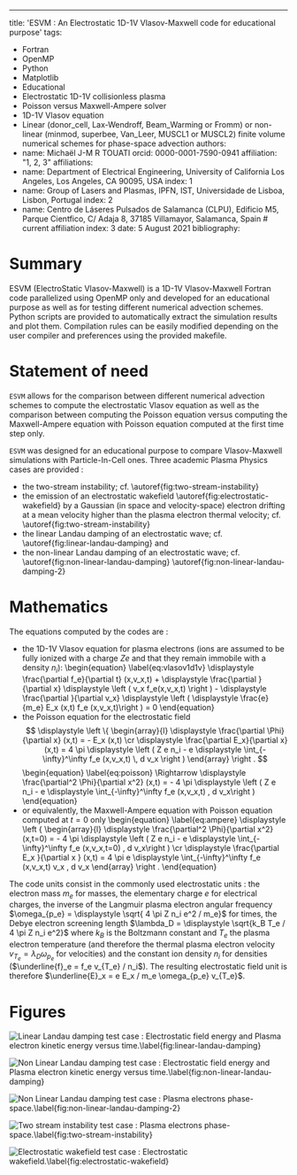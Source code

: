 ---
title: 'ESVM : An Electrostatic 1D-1V Vlasov-Maxwell code for educational purpose' 
tags:
  - Fortran
  - OpenMP
  - Python
  - Matplotlib
  - Educational
  - Electrostatic 1D-1V collisionless plasma
  - Poisson versus Maxwell-Ampere solver
  - 1D-1V Vlasov equation
  - Linear (donor_cell, Lax-Wendroff, Beam_Warming or Fromm) or 
    non-linear (minmod, superbee, Van_Leer, MUSCL1 or MUSCL2) finite volume numerical schemes 
    for phase-space advection
authors:
  - name: Michaël J-M R TOUATI
    orcid: 0000-0001-7590-0941
    affiliation: "1, 2, 3"
affiliations:
 - name: Department of Electrical Engineering, University of California Los Angeles, Los Angeles, CA 90095, USA
   index: 1
 - name: Group of Lasers and Plasmas, IPFN, IST, Universidade de Lisboa, Lisbon, Portugal
   index: 2
 - name: Centro de Láseres Pulsados de Salamanca (CLPU), Edificio M5, Parque Cientfico, C/ Adaja 8, 37185 Villamayor, Salamanca, Spain # current affiliation
   index: 3
date: 5 August 2021
bibliography: 

# Summary

ESVM (ElectroStatic Vlasov-Maxwell) is a 1D-1V Vlasov-Maxwell Fortran code parallelized using OpenMP only and developed 
for an educational purpose as well as for testing different numerical advection schemes. Python scripts are provided to automatically extract the simulation results and plot them. Compilation rules can be easily modified depending on the user compiler and preferences using the provided makefile.

# Statement of need

`ESVM` allows for the comparison between different numerical advection schemes to 
compute the electrostatic Vlasov equation as well as the comparison 
between computing the Poisson equation versus computing the Maxwell-Ampere equation with Poisson equation computed at the first time step only.

`ESVM` was designed for an educational purpose to compare Vlasov-Maxwell simulations with Particle-In-Cell ones.
Three academic Plasma Physics cases are provided :
- the two-stream instability; cf. \autoref{fig:two-stream-instability}
- the emission of an electrostatic wakefield \autoref{fig:electrostatic-wakefield}
  by a Gaussian (in space and velocity-space) electron drifting at a mean velocity higher than the plasma electron thermal velocity; cf. \autoref{fig:two-stream-instability}
- the linear Landau damping of an electrostatic wave; cf. \autoref{fig:linear-landau-damping} and 
- the non-linear Landau damping of an electrostatic wave; cf. \autoref{fig:non-linear-landau-damping} \autoref{fig:non-linear-landau-damping-2}

# Mathematics

The equations computed by the codes are :
- the 1D-1V Vlasov equation for plasma electrons (ions are assumed to be fully ionized with a charge $Z e$ and that they remain immobile with a density $n_i$): 
\begin{equation}
\label{eq:vlasov1d1v}
\displaystyle \frac{\partial f_e}{\partial t} (x,v_x,t) + \displaystyle \frac{\partial }{\partial x} \displaystyle \left ( v_x f_e(x,v_x,t) \right ) - \displaystyle \frac{\partial }{\partial v_x} \displaystyle \left ( \displaystyle \frac{e}{m_e} E_x (x,t) f_e (x,v_x,t)\right ) = 0
\end{equation}
- the Poisson equation for the electrostatic field 
$$
\displaystyle \left \{ \begin{array}{l}
    \displaystyle \frac{\partial \Phi}{\partial x} (x,t) = - E_x (x,t)
\cr \displaystyle \frac{\partial E_x}{\partial x} (x,t) = 4 \pi \displaystyle \left ( Z e n_i - e \displaystyle \int_{-\infty}^\infty f_e (x,v_x,t) \, d v_x \right )
\end{array} \right .
$$
\begin{equation}
\label{eq:poisson}
\Rightarrow \displaystyle \frac{\partial^2 \Phi}{\partial x^2} (x,t) = - 4 \pi \displaystyle \left ( Z e n_i - e \displaystyle \int_{-\infty}^\infty f_e (x,v_x,t) \, d v_x\right )
\end{equation}
- or equivalently, the Maxwell-Ampere equation with Poisson equation computed at $t=0$ only
\begin{equation}
\label{eq:ampere}
\displaystyle \left \{ \begin{array}{l}
    \displaystyle \frac{\partial^2 \Phi}{\partial x^2} (x,t=0) = - 4 \pi \displaystyle \left ( Z e n_i - e \displaystyle \int_{-\infty}^\infty f_e (x,v_x,t=0) \, d v_x\right )
\cr  \displaystyle \frac{\partial E_x }{\partial x } (x,t) = 4 \pi e \displaystyle \int_{-\infty}^\infty f_e (x,v_x,t) v_x \, d v_x
\end{array} \right .
\end{equation}

The code units consist in the commonly used electrostatic units : the electron mass $m_e$ for masses, the elementary charge $e$ for electrical charges, the inverse of the Langmuir plasma electron angular frequency $\omega_{p_e} = \displaystyle \sqrt{ 4 \pi Z n_i e^2 / m_e}$ for times, the Debye electron screening length $\lambda_D = \displaystyle \sqrt{k_B T_e / 4 \pi Z n_i e^2}$ where $k_B$ is the Boltzmann constant and $T_e$ the plasma electron temperature (and therefore the thermal plasma electron velocity $v_{T_e} = \lambda_D  \omega_{p_e}$ for velocities) and the constant ion density $n_i$ for densities ($\underline{f}_e = f_e v_{T_e} / n_i$). The resulting electrostatic field unit is therefore $\underline{E}_x = e E_x / m_e \omega_{p_e} v_{T_e}$.

# Figures

![Linear Landau damping test case : Electrostatic field energy and Plasma electron kinetic energy versus time.\label{fig:linear-landau-damping}](test-cases/Linear-Landau-Damping/figures-Poisson/energy.png)

![Non Linear Landau damping test case : Electrostatic field energy and Plasma electron kinetic energy versus time.\label{fig:non-linear-landau-damping}](test-cases/Non-Linear-Landau-Damping/figures-Poisson/energy.png)

![Non Linear Landau damping test case : Plasma electrons phase-space.\label{fig:non-linear-landau-damping-2}](test-cases/Non-Linear-Landau-Damping/figures-Poisson/f_log/f_log_69.png)

![Two stream instability test case : Plasma electrons phase-space.\label{fig:two-stream-instability}](test-cases/Two-Stream-Instability/figures-Poisson/f/f_81.png)

![Electrostatic wakefield test case : Electrostatic wakefield.\label{fig:electrostatic-wakefield}](test-cases/Wakefield-Emission/figures-Poisson/Ex/Ex_30.png)

